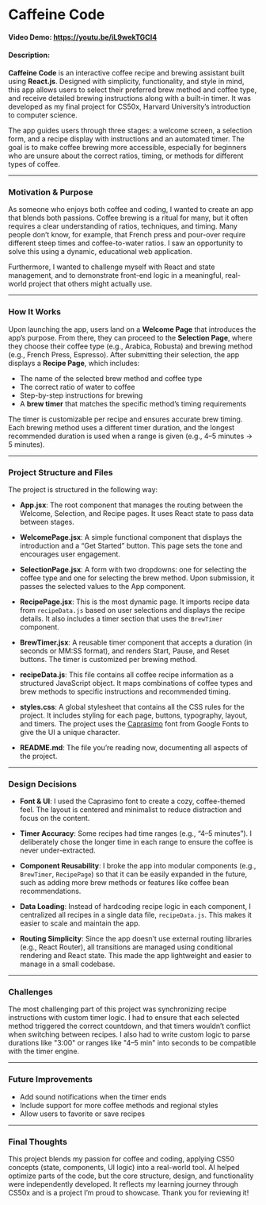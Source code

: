 # Caffeine Code

#### Video Demo: https://youtu.be/iL9wekTGCI4
#### Description:

**Caffeine Code** is an interactive coffee recipe and brewing assistant built using **React.js**. Designed with simplicity, functionality, and style in mind, this app allows users to select their preferred brew method and coffee type, and receive detailed brewing instructions along with a built-in timer. It was developed as my final project for CS50x, Harvard University’s introduction to computer science.

The app guides users through three stages: a welcome screen, a selection form, and a recipe display with instructions and an automated timer. The goal is to make coffee brewing more accessible, especially for beginners who are unsure about the correct ratios, timing, or methods for different types of coffee.

---

### Motivation & Purpose

As someone who enjoys both coffee and coding, I wanted to create an app that blends both passions. Coffee brewing is a ritual for many, but it often requires a clear understanding of ratios, techniques, and timing. Many people don’t know, for example, that French press and pour-over require different steep times and coffee-to-water ratios. I saw an opportunity to solve this using a dynamic, educational web application.

Furthermore, I wanted to challenge myself with React and state management, and to demonstrate front-end logic in a meaningful, real-world project that others might actually use.

---

### How It Works

Upon launching the app, users land on a **Welcome Page** that introduces the app’s purpose. From there, they can proceed to the **Selection Page**, where they choose their coffee type (e.g., Arabica, Robusta) and brewing method (e.g., French Press, Espresso). After submitting their selection, the app displays a **Recipe Page**, which includes:

- The name of the selected brew method and coffee type
- The correct ratio of water to coffee
- Step-by-step instructions for brewing
- A **brew timer** that matches the specific method’s timing requirements

The timer is customizable per recipe and ensures accurate brew timing. Each brewing method uses a different timer duration, and the longest recommended duration is used when a range is given (e.g., 4–5 minutes → 5 minutes).

---

### Project Structure and Files

The project is structured in the following way:

- **App.jsx**: The root component that manages the routing between the Welcome, Selection, and Recipe pages. It uses React state to pass data between stages.

- **WelcomePage.jsx**: A simple functional component that displays the introduction and a “Get Started” button. This page sets the tone and encourages user engagement.

- **SelectionPage.jsx**: A form with two dropdowns: one for selecting the coffee type and one for selecting the brew method. Upon submission, it passes the selected values to the App component.

- **RecipePage.jsx**: This is the most dynamic page. It imports recipe data from `recipeData.js` based on user selections and displays the recipe details. It also includes a timer section that uses the `BrewTimer` component.

- **BrewTimer.jsx**: A reusable timer component that accepts a duration (in seconds or MM:SS format), and renders Start, Pause, and Reset buttons. The timer is customized per brewing method.

- **recipeData.js**: This file contains all coffee recipe information as a structured JavaScript object. It maps combinations of coffee types and brew methods to specific instructions and recommended timing.

- **styles.css**: A global stylesheet that contains all the CSS rules for the project. It includes styling for each page, buttons, typography, layout, and timers. The project uses the [Caprasimo](https://fonts.google.com/specimen/Caprasimo) font from Google Fonts to give the UI a unique character.

- **README.md**: The file you’re reading now, documenting all aspects of the project.

---

### Design Decisions

- **Font & UI**: I used the Caprasimo font to create a cozy, coffee-themed feel. The layout is centered and minimalist to reduce distraction and focus on the content.

- **Timer Accuracy**: Some recipes had time ranges (e.g., “4–5 minutes”). I deliberately chose the longer time in each range to ensure the coffee is never under-extracted.

- **Component Reusability**: I broke the app into modular components (e.g., `BrewTimer`, `RecipePage`) so that it can be easily expanded in the future, such as adding more brew methods or features like coffee bean recommendations.

- **Data Loading**: Instead of hardcoding recipe logic in each component, I centralized all recipes in a single data file, `recipeData.js`. This makes it easier to scale and maintain the app.

- **Routing Simplicity**: Since the app doesn’t use external routing libraries (e.g., React Router), all transitions are managed using conditional rendering and React state. This made the app lightweight and easier to manage in a small codebase.

---

### Challenges

The most challenging part of this project was synchronizing recipe instructions with custom timer logic. I had to ensure that each selected method triggered the correct countdown, and that timers wouldn’t conflict when switching between recipes. I also had to write custom logic to parse durations like "3:00" or ranges like "4–5 min" into seconds to be compatible with the timer engine.

---

### Future Improvements

- Add sound notifications when the timer ends
- Include support for more coffee methods and regional styles
- Allow users to favorite or save recipes


---

### Final Thoughts

This project blends my passion for coffee and coding, applying CS50 concepts (state, components, UI logic) into a real-world tool. AI helped optimize parts of the code, but the core structure, design, and functionality were independently developed. It reflects my learning journey through CS50x and is a project I’m proud to showcase. Thank you for reviewing it!

